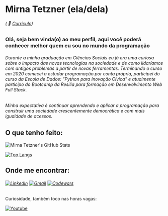 # Mirna Tetzner (ela/dela)  

###### ( :scroll: [Currículo](https://www.canva.com/design/DAE_GyNV4AM/k34rAxYnkvyu2mI5h3869w/edit?utm_content=DAE_GyNV4AM&utm_campaign=designshare&utm_medium=link2&utm_source=sharebutton))

### Olá, seja bem vinda(o) ao meu perfil, aqui você poderá conhecer melhor quem eu sou no mundo da programação 


###### Durante a minha graduação em Ciências Sociais eu já era uma curiosa sobre o impacto das novas tecnologias na sociedade e de como lidaríamos com antigos problemas a partir de novas ferramentas. Terminando o curso em 2020 comecei a estudar programação por conta própria, participei do curso da Escola de Dados: "Python para Inovação Cívica" e atualmente participo do Bootcamp da Resilia para formação em Desenvolvimento Web Full Stack.

###### Minha expectativa é continuar aprendendo e aplicar a programação para construir uma sociedade crescentemente democrática e com mais igualdade de acessos. 

## O que tenho feito:

![Mirna Tetzner's GitHub Stats](https://github-readme-stats.vercel.app/api?username=mirnatetzner&show_icons=true&theme=gruvbox)

[![Top Langs](https://github-readme-stats.vercel.app/api/top-langs/?username=mirnatetzner)](https://github.com/mirnatetzner/github-readme-stats)


## Onde me encontrar:

###### [![LinkedIn](https://img.shields.io/badge/LinkedIn-0077B5?style=for-the-badge&logo=linkedin&logoColor=white)](https://www.linkedin.com/feed/) [![Gmail](https://img.shields.io/badge/Gmail-D14836?style=for-the-badge&logo=gmail&logoColor=white)](mailto:mirnatetzner@gmail.com) [![Codewars](https://img.shields.io/badge/Codewars-B1361E?style=for-the-badge&logo=Codewars&logoColor=white)](https://www.codewars.com/users/mirnatetzner)
 
 
 
 Curiosidade, também toco nas horas vagas:
 
 [![Youtube](https://img.shields.io/badge/YouTube-FF0000?style=for-the-badge&logo=youtube&logoColor=white)](https://www.youtube.com/channel/UCL8vQUJrs6P9YPqYG6PIu7g)
 

